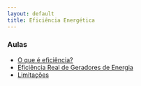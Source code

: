 ```yaml
---
layout: default
title: Eficiência Energética
---
```


### Aulas

- [O que é eficiência?](./eficiencia-01.md)
- [Eficiência Real de Geradores de Energia](./eficiencia-02.md)
- [Limitações](./eficiencia-03.md)
